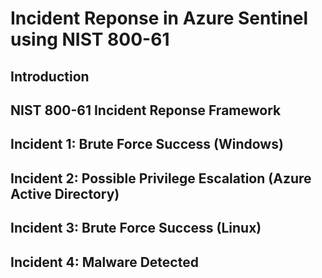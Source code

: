 # Incident Reponse in Azure Sentinel using NIST 800-61
## Introduction
## NIST 800-61 Incident Reponse Framework
## Incident 1: Brute Force Success (Windows)
## Incident 2: Possible Privilege Escalation (Azure Active Directory)
## Incident 3: Brute Force Success (Linux)
## Incident 4: Malware Detected
